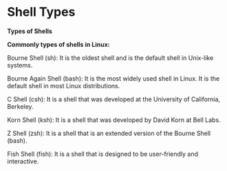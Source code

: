 # Shell Types

**Types of Shells**

**Commonly types of shells in Linux:**

Bourne Shell (sh): It is the oldest shell and is the default shell in Unix-like systems.

Bourne Again Shell (bash): It is the most widely used shell in Linux. It is the default shell in most Linux distributions.

C Shell (csh): It is a shell that was developed at the University of California, Berkeley.

Korn Shell (ksh): It is a shell that was developed by David Korn at Bell Labs.

Z Shell (zsh): It is a shell that is an extended version of the Bourne Shell (bash).

Fish Shell (fish): It is a shell that is designed to be user-friendly and interactive.